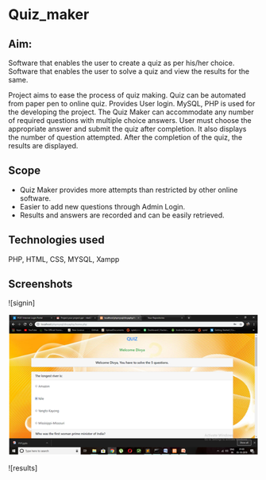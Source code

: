 # Quiz_maker

## Aim:
Software that enables the user to create a quiz as per his/her choice. Software that enables the user to solve a quiz and view the results for the same.

Project aims to ease the process of quiz making. Quiz can be automated from paper pen to online quiz. Provides User login. MySQL, PHP is used for the developing the project.
The Quiz Maker can accommodate any number of required questions with multiple choice answers. User must choose the appropriate answer and submit the quiz after completion. It also displays the number of question attempted. After the completion of the quiz, the results are displayed.

## Scope
* Quiz Maker provides more attempts than restricted by other online software.
* Easier to add new questions through Admin Login.
* Results and answers are recorded and can be easily retrieved.

## Technologies used
PHP, HTML, CSS, MYSQL, Xampp

## Screenshots

![signin]

![quizpage](https://github.com/DivyaMunot/Quiz_maker/blob/master/quiz_page.png)

![results]
